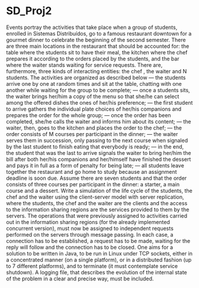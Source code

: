 # SD_Proj2
Events portray the activities that take place when a group of students, enrolled in Sistemas Distribuídos, go to a famous restaurant downtown for a gourmet dinner to celebrate the beginning of the second
semester. There are three main locations in the restaurant that should be accounted for: the table where
the students sit to have their meal, the kitchen where the chef prepares it according to the orders placed by
the students, and the bar where the waiter stands waiting for service requests. There are, furthermore,
three kinds of interacting entities: the chef , the waiter and N students.
The activities are organized as described below
― the students arrive one by one at random times and sit at the table, chatting with one another while
waiting for the group to be complete;
― once a students sits, the waiter brings her/him a copy of the menu so that she/he can select among
the offered dishes the ones of her/his preference;
― the first student to arrive gathers the individual plate choices of her/his companions and prepares
the order for the whole group;
― once the order has been completed, she/he calls the waiter and informs him about its content;
― the waiter, then, goes to the kitchen and places the order to the chef;
― the order consists of M courses per participant in the dinner;
― the waiter serves them in succession, only passing to the next course when signaled by the last
student to finish eating that everybody is ready;
― in the end, the student that was the last to arrive signals the waiter to bring her/him the bill after
both her/his companions and her/himself have finished the dessert and pays it in full as a form of
penalty for being late;
― all students leave together the restaurant and go home to study because an assignment deadline is
soon due.
Assume there are seven students and that the order consists of three courses per participant in the
dinner: a starter, a main course and a dessert. Write a simulation of the life cycle of the students, the chef
and the waiter using the client-server model with server replication, where the students, the chef and the
waiter are the clients and the access to the information sharing regions are the services provided to them
by the servers.
The operations that were previously assigned to activities carried out in the information sharing
regions (for the already implemented concurrent version), must now be assigned to independent requests
performed on the servers through message passing. In each case, a connection has to be established, a
request has to be made, waiting for the reply will follow and the connection has to be closed.
One aims for a solution to be written in Java, to be run in Linux under TCP sockets, either in a
concentrated manner (on a single platform), or in a distributed fashion (up to 7 different platforms), and to
terminate (it must contemplate service shutdown). A logging file, that describes the evolution of the
internal state of the problem in a clear and precise way, must be included.
